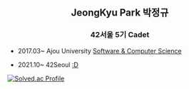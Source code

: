 <h2 align="center">JeongKyu Park 박정규</h2>
<h3 align="center">42서울 5기 Cadet</h3>

- 2017.03~ Ajou University [Software & Computer Science](http://software.ajou.ac.kr/main.php)

- 2021.10~ 42Seoul [:D](https://42seoul.kr/seoul42/main/view)


[![Solved.ac Profile](http://mazassumnida.wtf/api/v2/generate_badge?boj=cdex6531)](https://solved.ac/cdex6531/)

